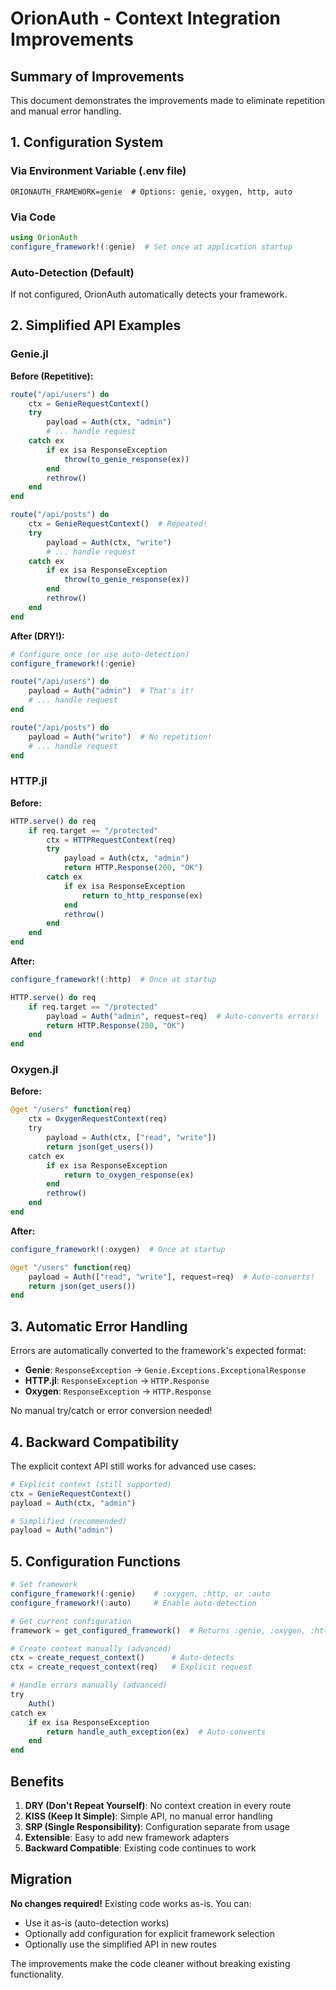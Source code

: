 # OrionAuth - Context Integration Improvements

## Summary of Improvements

This document demonstrates the improvements made to eliminate repetition and manual error handling.

## 1. Configuration System

### Via Environment Variable (.env file)
```env
ORIONAUTH_FRAMEWORK=genie  # Options: genie, oxygen, http, auto
```

### Via Code
```julia
using OrionAuth
configure_framework!(:genie)  # Set once at application startup
```

### Auto-Detection (Default)
If not configured, OrionAuth automatically detects your framework.

## 2. Simplified API Examples

### Genie.jl

**Before (Repetitive):**
```julia
route("/api/users") do
    ctx = GenieRequestContext()
    try
        payload = Auth(ctx, "admin")
        # ... handle request
    catch ex
        if ex isa ResponseException
            throw(to_genie_response(ex))
        end
        rethrow()
    end
end

route("/api/posts") do
    ctx = GenieRequestContext()  # Repeated!
    try
        payload = Auth(ctx, "write")
        # ... handle request
    catch ex
        if ex isa ResponseException
            throw(to_genie_response(ex))
        end
        rethrow()
    end
end
```

**After (DRY!):**
```julia
# Configure once (or use auto-detection)
configure_framework!(:genie)

route("/api/users") do
    payload = Auth("admin")  # That's it!
    # ... handle request
end

route("/api/posts") do
    payload = Auth("write")  # No repetition!
    # ... handle request
end
```

### HTTP.jl

**Before:**
```julia
HTTP.serve() do req
    if req.target == "/protected"
        ctx = HTTPRequestContext(req)
        try
            payload = Auth(ctx, "admin")
            return HTTP.Response(200, "OK")
        catch ex
            if ex isa ResponseException
                return to_http_response(ex)
            end
            rethrow()
        end
    end
end
```

**After:**
```julia
configure_framework!(:http)  # Once at startup

HTTP.serve() do req
    if req.target == "/protected"
        payload = Auth("admin", request=req)  # Auto-converts errors!
        return HTTP.Response(200, "OK")
    end
end
```

### Oxygen.jl

**Before:**
```julia
@get "/users" function(req)
    ctx = OxygenRequestContext(req)
    try
        payload = Auth(ctx, ["read", "write"])
        return json(get_users())
    catch ex
        if ex isa ResponseException
            return to_oxygen_response(ex)
        end
        rethrow()
    end
end
```

**After:**
```julia
configure_framework!(:oxygen)  # Once at startup

@get "/users" function(req)
    payload = Auth(["read", "write"], request=req)  # Auto-converts!
    return json(get_users())
end
```

## 3. Automatic Error Handling

Errors are automatically converted to the framework's expected format:

- **Genie**: `ResponseException` → `Genie.Exceptions.ExceptionalResponse`
- **HTTP.jl**: `ResponseException` → `HTTP.Response`
- **Oxygen**: `ResponseException` → `HTTP.Response`

No manual try/catch or error conversion needed!

## 4. Backward Compatibility

The explicit context API still works for advanced use cases:

```julia
# Explicit context (still supported)
ctx = GenieRequestContext()
payload = Auth(ctx, "admin")

# Simplified (recommended)
payload = Auth("admin")
```

## 5. Configuration Functions

```julia
# Set framework
configure_framework!(:genie)    # :oxygen, :http, or :auto
configure_framework!(:auto)     # Enable auto-detection

# Get current configuration
framework = get_configured_framework()  # Returns :genie, :oxygen, :http, or :auto

# Create context manually (advanced)
ctx = create_request_context()      # Auto-detects
ctx = create_request_context(req)   # Explicit request

# Handle errors manually (advanced)
try
    Auth()
catch ex
    if ex isa ResponseException
        return handle_auth_exception(ex)  # Auto-converts
    end
end
```

## Benefits

1. **DRY (Don't Repeat Yourself)**: No context creation in every route
2. **KISS (Keep It Simple)**: Simple API, no manual error handling
3. **SRP (Single Responsibility)**: Configuration separate from usage
4. **Extensible**: Easy to add new framework adapters
5. **Backward Compatible**: Existing code continues to work

## Migration

**No changes required!** Existing code works as-is. You can:
- Use it as-is (auto-detection works)
- Optionally add configuration for explicit framework selection
- Optionally use the simplified API in new routes

The improvements make the code cleaner without breaking existing functionality.
